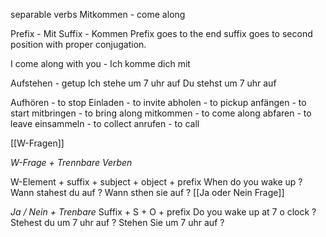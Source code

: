 separable verbs
Mitkommen - come along

Prefix - Mit
Suffix - Kommen
Prefix goes to the end suffix goes to second position with proper conjugation.



I come along with you - Ich komme dich mit

Aufstehen - getup
Ich stehe um 7 uhr auf
Du stehst um 7 uhr auf

Aufhören - to stop
Einladen - to invite
abholen - to pickup
anfängen - to start
mitbringen - to bring along
mitkommen - to come along
abfaren - to leave
einsammeln - to collect
anrufen - to call

[[W-Fragen]]

*W-Frage + Trennbare Verben*

W-Element + suffix + subject + object + prefix
When do you wake up ?
Wann stahest du auf ?
Wann sthen sie auf ?
[[Ja oder Nein Frage]]

*Ja / Nein + Trenbare*
Suffix + S + O + prefix
Do you wake up at 7 o clock ?
Stehest du um 7 uhr auf ?
Stehen Sie um 7 uhr auf ?






